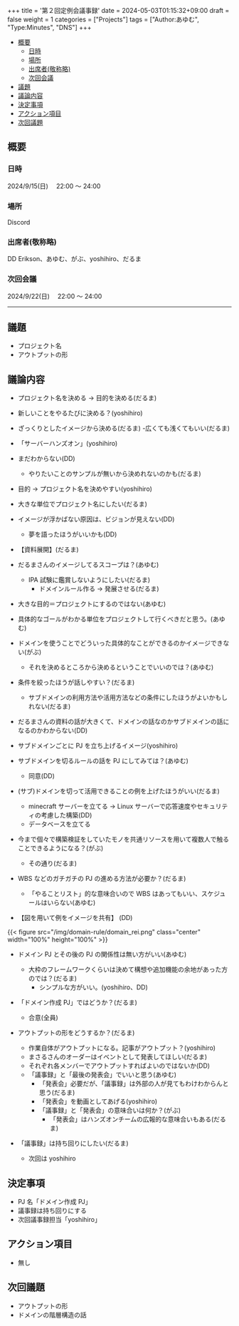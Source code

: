 +++
title = '第２回定例会議事録'
date = 2024-05-03T01:15:32+09:00
draft = false
weight = 1
categories = ["Projects"]
tags = ["Author:あゆむ", "Type:Minutes", "DNS"]
+++

- [概要](#概要)
  - [日時](#日時)
  - [場所](#場所)
  - [出席者(敬称略)](#出席者敬称略)
  - [次回会議](#次回会議)
- [議題](#議題)
- [議論内容](#議論内容)
- [決定事項](#決定事項)
- [アクション項目](#アクション項目)
- [次回議題](#次回議題)

## 概要

### 日時

2024/9/15(日)　 22:00 ～ 24:00

### 場所

Discord

### 出席者(敬称略)

DD Erikson、あゆむ、がぶ、yoshihiro、だるま

### 次回会議

2024/9/22(日)　 22:00 ～ 24:00

---

## 議題

- プロジェクト名
- アウトプットの形

## 議論内容

- プロジェクト名を決める → 目的を決める(だるま)

- 新しいことをやるたびに決める？(yoshihiro)

- ざっくりとしたイメージから決める(だるま) -広くても浅くてもいい(だるま)

- 「サーバーハンズオン」(yoshihiro)

- まだわからない(DD)

  - やりたいことのサンプルが無いから決めれないのかも(だるま)

- 目的 → プロジェクト名を決めやすい(yoshihiro)

- 大きな単位でプロジェクト名にしたい(だるま)

- イメージが浮かばない原因は、ビジョンが見えない(DD)

  - 夢を語ったほうがいいかも(DD)

- 【資料展開】(だるま)

- だるまさんのイメージしてるスコープは？(あゆむ)

  - IPA 試験に鑑賞しないようにしたい(だるま)
    - ドメインルール作る → 発展させる(だるま)

- 大きな目的＝プロジェクトにするのではない(あゆむ)

- 具体的なゴールがわかる単位をプロジェクトして行くべきだと思う。(あゆむ)

- ドメインを使うことでどういった具体的なことができるのかイメージできない(がぶ)

  - それを決めるところから決めるということでいいのでは？(あゆむ)

- 条件を絞ったほうが話しやすい？(だるま)

  - サブドメインの利用方法や活用方法などの条件にしたほうがよいかもしれない(だるま)

- だるまさんの資料の話が大きくて、ドメインの話なのかサブドメインの話になるのかわからない(DD)

- サブドメインごとに PJ を立ち上げるイメージ(yoshihiro)

- サブドメインを切るルールの話を PJ にしてみては？(あゆむ)

  - 同意(DD)

- (サブ)ドメインを切って活用できることの例を上げたほうがいい(だるま)

  - minecraft サーバーを立てる → Linux サーバーで応答速度やセキュリティの考慮した構築(DD)
  - データベースを立てる

- 今まで個々で構築検証をしていたモノを共通リソースを用いて複数人で触ることできるようになる？(がぶ)

  - その通り(だるま)

- WBS などのガチガチの PJ の進める方法が必要か？(だるま)

  - 「やることリスト」的な意味合いので WBS はあってもいい、スケジュールはいらない(あゆむ)

- 【図を用いて例をイメージを共有】 (DD)

{{< figure src="/img/domain-rule/domain_rei.png" class="center" width="100%" height="100%" >}}

- ドメイン PJ とその後の PJ の関係性は無い方がいい(あゆむ)

  - 大枠のフレームワークくらいは決めて構想や追加機能の余地があった方のでは？(だるま)
    - シンプルな方がいい。(yoshihiro、DD)

- 「ドメイン作成 PJ」ではどうか？(だるま)

  - 合意(全員)

- アウトプットの形をどうするか？(だるま)

  - 作業自体がアウトプットになる。記事がアウトプット？(yoshihiro)
  - まさるさんのオーダーはイベントとして発表してほしい(だるま)
  - それぞれ各メンバーでアウトプットすればよいのではないか(DD)
  - 「議事録」と「最後の発表会」でいいと思う(あゆむ)
    - 「発表会」必要だが、「議事録」は外部の人が見てもわけわからんと思う(だるま)
    - 「発表会」を動画としてあげる(yoshihiro)
    - 「議事録」と「発表会」の意味合いは何か？(がぶ)
      - 「発表会」はハンズオンチームの広報的な意味合いもある(だるま)

- 「議事録」は持ち回りにしたい(だるま)

  - 次回は yoshihiro

## 決定事項

- PJ 名「ドメイン作成 PJ」
- 議事録は持ち回りにする
- 次回議事録担当「yoshihiro」

## アクション項目

- 無し

## 次回議題

- アウトプットの形
- ドメインの階層構造の話
